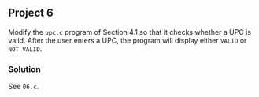 ## Project 6
Modify the `upc.c` program of Section 4.1 so that it checks whether a UPC is valid. After the user enters a UPC, the program will display either `VALID` or `NOT VALID`.

### Solution
See `06.c`.